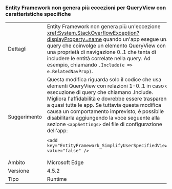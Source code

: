 ### <a name="ef-no-longer-throws-for-queryviews-with-specific-characteristics"></a>Entity Framework non genera più eccezioni per QueryView con caratteristiche specifiche

|   |   |
|---|---|
|Dettagli|Entity Framework non genera più un'eccezione <xref:System.StackOverflowException?displayProperty=name> quando un'app esegue una query che coinvolge un elemento QueryView con una proprietà di navigazione 0..1 che tenta di includere le entità correlate nella query. Ad esempio, chiamando <code>.Include(e =&gt; e.RelatedNavProp)</code>.|
|Suggerimento|Questa modifica riguarda solo il codice che usa elementi QueryView con relazioni 1-0..1 in caso di esecuzione di query che chiamano .Include. Migliora l'affidabilità e dovrebbe essere trasparente a quasi tutte le app. Se tuttavia questa modifica causa un comportamento imprevisto, è possibile disabilitarla aggiungendo la voce seguente alla sezione <code>&lt;appSettings&gt;</code> del file di configurazione dell'app:<pre><code class="lang-xml">&lt;add key=&quot;EntityFramework_SimplifyUserSpecifiedViews&quot; value=&quot;false&quot; /&gt;&#13;&#10;</code></pre>|
|Ambito|Microsoft Edge|
|Versione|4.5.2|
|Tipo|Runtime|

